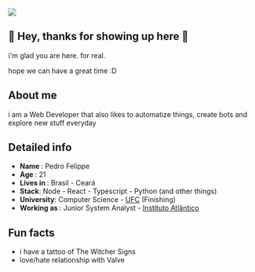 <div>
    <a target='_blank' href=https://www.linkedin.com/in/pedro-felippe/>
        <img src="https://img.shields.io/badge/LinkedIn-0077B5?style=for-the-badge&logo=linkedin&logoColor=white">
   </a>
  
</div>


## 🤠 Hey, thanks for showing up here 🤠

i'm glad you are here.
for real.

hope we can have a great time  :D

##  About me

i am a Web Developer that also likes to automatize things, create bots and explore new stuff everyday 
  
##  Detailed info
  - <strong> Name </strong>: Pedro Felippe 
  - <strong> Age </strong> : 21
  - <strong> Lives in </strong> : Brasil - Ceará
  - <strong> Stack</strong>: Node - React - Typescript - Python (and other things)
  - <strong> University</strong>: Computer Science - <a href="http://www.ufc.br/">UFC</a> (Finishing)
  - <strong> Working as  </strong>:  Junior System Analyst - <a href="https://www.atlantico.com.br/">Instituto Atlântico</a>


## Fun facts
 - i have a tattoo of The Witcher Signs
 - love/hate relationship with Valve
